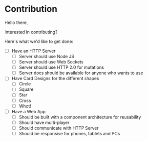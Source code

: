 # Contribution

Hello there,

Interested in contributing?

Here's what we'd like to get done:

- [ ] Have an HTTP Server
  - [ ] Server should use Node JS
  - [ ] Server should use Web Sockets
  - [ ] Server should use HTTP 2.0 for mutations
  - [ ] Server docs should be available for anyone who wants to use

- [ ] Have Card Designs for the different shapes
  - [ ] Circle
  - [ ] Square
  - [ ] Star
  - [ ] Cross
  - [ ] Whot!

- [ ] Have a Web App
  - [ ] Should be built with a component architecture for reusability
  - [ ] Should have multi-player
  - [ ] Should communicate with HTTP Server
  - [ ] Should be responsive for phones, tablets and PCs